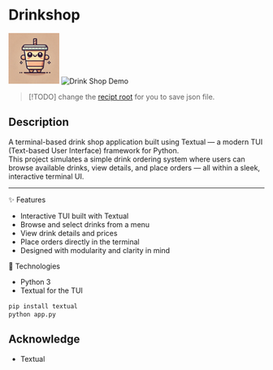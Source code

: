 # Drinkshop  

<img src="image/icon.webp" alt="Icon" width="100">
<img src="image/demo.mp4" alt="Drink Shop Demo" width="600">

 > [!TODO] change the [recipt root](https://github.com/tingchihc/Drinkshop/blob/9e1a20e8b5860d972af35289eb916df4e8bac286/app.py#L468) for you to save json file. 

## Description

A terminal-based drink shop application built using Textual — a modern TUI (Text-based User Interface) framework for Python.  
This project simulates a simple drink ordering system where users can browse available drinks, view details, and place orders — all within a sleek, interactive terminal UI.

---

✨ Features
- Interactive TUI built with Textual
- Browse and select drinks from a menu
- View drink details and prices
- Place orders directly in the terminal
- Designed with modularity and clarity in mind

🚀 Technologies
- Python 3
- Textual for the TUI

```
pip install textual
python app.py
```

## Acknowledge
- Textual
